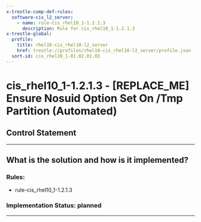 ```yaml
---
x-trestle-comp-def-rules:
  software-cis_l2_server:
    - name: rule-cis_rhel10_1-1.2.1.3
      description: Rule for cis_rhel10_1-1.2.1.3
x-trestle-global:
  profile:
    title: rhel10-cis_rhel10-l2_server
    href: trestle://profiles/rhel10-cis_rhel10-l2_server/profile.json
  sort-id: cis_rhel10_1-01.02.01.03
---
```


# cis_rhel10_1-1.2.1.3 - \[REPLACE_ME\] Ensure Nosuid Option Set On /Tmp Partition (Automated)

## Control Statement

______________________________________________________________________

## What is the solution and how is it implemented?

<!-- For implementation status enter one of: implemented, partial, planned, alternative, not-applicable -->

<!-- Note that the list of rules under ### Rules: is read-only and changes will not be captured after assembly to JSON -->

<!-- Add control implementation description here for control: cis_rhel10_1-1.2.1.3 -->

### Rules:

  - rule-cis_rhel10_1-1.2.1.3

### Implementation Status: planned

______________________________________________________________________
